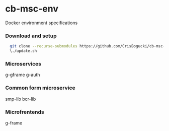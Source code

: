# cb-msc-env
Docker environment specifications

### Download and setup

```bash
  git clone --recurse-submodules https://github.com/CrisBogucki/cb-msc-env.git
  \./update.sh
```

### Microservices
g-gframe
g-auth

### Common form microservice
smp-lib
bcr-lib

### Microfrentends
g-frame

